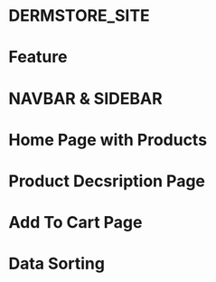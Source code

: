 # DERMSTORE_SITE
<h1>Feature </h1>
<h1>NAVBAR & SIDEBAR</h1>
<h1>Home Page with Products</h1>
<h1>Product Decsription Page</h1>
<h1>Add To Cart Page</h1>
<h1>Data Sorting</h1>

